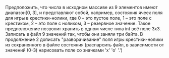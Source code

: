Предположить, что числа в исходном массиве из 9 элементов имеют диапазон[0, 3], 
и представляют собой, например, состояния ячеек поля для игры в крестики-нолики, 
где 0 – это пустое поле, 1 – это поле с крестиком, 2 – это поле с ноликом, 
3 – резервное значение. Такое предположение позволит хранить в одном числе типа int 
всё поле 3х3. Записать в файл 9 значений так, чтобы они заняли три байта. В продолжение 2 
дописать "разворачивание" поля игры крестики-нолики из сохраненного в файле состояния 
(распарсить файл, в зависимости от значений (0-3) нарисовать поле со значками 'х' 'о' '.')